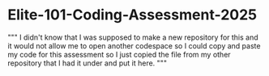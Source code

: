 # Elite-101-Coding-Assessment-2025
"""
I didn't know that I was supposed to make a new repository for this and it would not allow me to open another codespace so I could copy and paste my code for this assessment so I just copied the file from my other repository that I had it under and put it here.
"""
